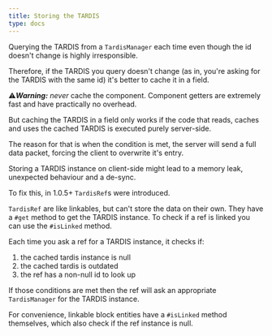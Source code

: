 ```yaml
---
title: Storing the TARDIS
type: docs
---
```


Querying the TARDIS from a `TardisManager` each time even though the id doesn't change is highly irresponsible.

Therefore, if the TARDIS you query doesn't change (as in, you're asking for the TARDIS with the same id) it's better to cache it in a field. 

⚠️***Warning:*** _never_ cache the component. Component getters are extremely fast and have practically no overhead.

But caching the TARDIS in a field only works if the code that reads, caches and uses the cached TARDIS is executed purely server-side.

The reason for that is when the condition is met, the server will send a full data packet, forcing the client to overwrite it's entry.

Storing a TARDIS instance on client-side might lead to a memory leak, unexpected behaviour and a de-sync.

To fix this, in 1.0.5+ `TardisRef`s were introduced.

`TardisRef` are like linkables, but can't store the data on their own. They have a `#get` method to get the TARDIS instance.
To check if a ref is linked you can use the `#isLinked` method.

Each time you ask a ref for a TARDIS instance, it checks if:
1) the cached tardis instance is null
2) the cached tardis is outdated 
3) the ref has a non-null id to look up 

If those conditions are met then the ref will ask an appropriate `TardisManager` for the TARDIS instance.

For convenience, linkable block entities have a `#isLinked` method themselves, which also check if the ref instance is null.